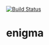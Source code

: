 [![Build Status](https://travis-ci.org/raviBhadeshiya/enigma.svg?branch=master)](https://travis-ci.org/raviBhadeshiya/enigma)
# enigma
